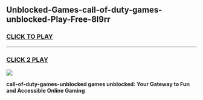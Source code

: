 
## Unblocked-Games-call-of-duty-games-unblocked-Play-Free-8l9rr
<h3>
<a href="https://premium76.site?title=call-of-duty-games-unblocked&ref=09A">CLICK TO PLAY</a></h3>
<hr>

<h3>
<a href="https://premium76.site?title=call-of-duty-games-unblocked&ref=09A">CLICK 2 PLAY</a>
  
</h3>

<a href="https://premium76.site?title=call-of-duty-games-unblocked&ref=09A"><img src="https://clearcache.store/games.png"></a>


**call-of-duty-games-unblocked games unblocked: Your Gateway to Fun and Accessible Online Gaming**
